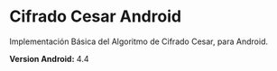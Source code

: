 # Cifrado Cesar Android

Implementación Básica del Algoritmo de Cifrado Cesar, para Android.

**Version Android:** 4.4